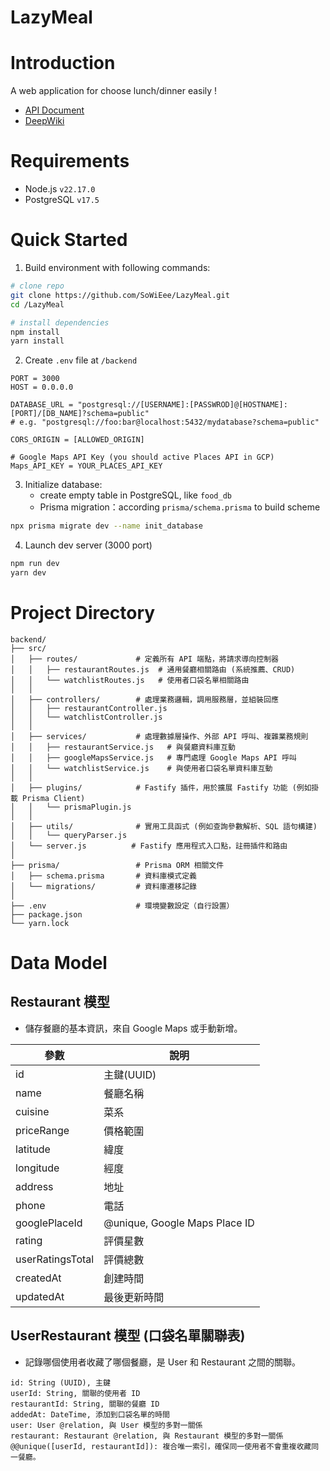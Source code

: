 # LazyMeal


# Introduction
A web application for choose lunch/dinner easily !

* [API Document]((https://github.com/SoWiEee/LazyMeal/blob/main/API%20Docs.md))
* [DeepWiki](https://deepwiki.com/SoWiEee/LazyMeal)

# Requirements
* Node.js `v22.17.0`
* PostgreSQL `v17.5`

# Quick Started

1. Build environment with following commands:

```Bash
# clone repo
git clone https://github.com/SoWiEee/LazyMeal.git
cd /LazyMeal

# install dependencies
npm install
yarn install
```

2. Create `.env` file at `/backend`

```
PORT = 3000
HOST = 0.0.0.0

DATABASE_URL = "postgresql://[USERNAME]:[PASSWROD]@[HOSTNAME]:[PORT]/[DB_NAME]?schema=public"
# e.g. "postgresql://foo:bar@localhost:5432/mydatabase?schema=public"

CORS_ORIGIN = [ALLOWED_ORIGIN]

# Google Maps API Key (you should active Places API in GCP)
Maps_API_KEY = YOUR_PLACES_API_KEY
```

3. Initialize database:
    * create empty table in PostgreSQL, like `food_db`
    * Prisma migration：according `prisma/schema.prisma` to build scheme

```Bash
npx prisma migrate dev --name init_database
```

4. Launch dev server (3000 port)

```Bash
npm run dev
yarn dev
```

# Project Directory

```
backend/
├── src/
│   ├── routes/             # 定義所有 API 端點，將請求導向控制器
│   │   ├── restaurantRoutes.js  # 通用餐廳相關路由 (系統推薦、CRUD)
│   │   └── watchlistRoutes.js   # 使用者口袋名單相關路由
│   │
│   ├── controllers/        # 處理業務邏輯，調用服務層，並組裝回應
│   │   ├── restaurantController.js
│   │   └── watchlistController.js
│   │
│   ├── services/           # 處理數據層操作、外部 API 呼叫、複雜業務規則
│   │   ├── restaurantService.js   # 與餐廳資料庫互動
│   │   ├── googleMapsService.js   # 專門處理 Google Maps API 呼叫
│   │   └── watchlistService.js    # 與使用者口袋名單資料庫互動
│   │
│   ├── plugins/            # Fastify 插件，用於擴展 Fastify 功能 (例如掛載 Prisma Client)
│   │   └── prismaPlugin.js
│   │
│   ├── utils/              # 實用工具函式 (例如查詢參數解析、SQL 語句構建)
│   │   └── queryParser.js
│   └── server.js          # Fastify 應用程式入口點，註冊插件和路由
│
├── prisma/                 # Prisma ORM 相關文件
│   ├── schema.prisma       # 資料庫模式定義
│   └── migrations/         # 資料庫遷移記錄
│
├── .env                    # 環境變數設定（自行設置）
├── package.json
└── yarn.lock
```

# Data Model

## Restaurant 模型
* 儲存餐廳的基本資訊，來自 Google Maps 或手動新增。

| 參數             | 說明                          |
|------------------|-------------------------------|
| id               | 主鍵(UUID)                    |
| name             | 餐廳名稱                      |
| cuisine          | 菜系                          |
| priceRange       | 價格範圍                      |
| latitude         | 緯度                          |
| longitude        | 經度                          |
| address          | 地址                          |
| phone            | 電話                          |
| googlePlaceId    | @unique, Google Maps Place ID |
| rating           | 評價星數                      |
| userRatingsTotal | 評價總數                      |
| createdAt        | 創建時間                      |
| updatedAt        | 最後更新時間                  |

## UserRestaurant 模型 (口袋名單關聯表)
* 記錄哪個使用者收藏了哪個餐廳，是 User 和 Restaurant 之間的關聯。

```
id: String (UUID), 主鍵
userId: String, 關聯的使用者 ID
restaurantId: String, 關聯的餐廳 ID
addedAt: DateTime, 添加到口袋名單的時間
user: User @relation, 與 User 模型的多對一關係
restaurant: Restaurant @relation, 與 Restaurant 模型的多對一關係
@@unique([userId, restaurantId]): 複合唯一索引，確保同一使用者不會重複收藏同一餐廳。
```